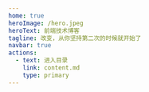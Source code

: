 ```yaml
---
home: true
heroImage: /hero.jpeg
heroText: 前端技术博客
tagline: 改变，从你坚持第二次的时候就开始了
navbar: true
actions:
  - text: 进入目录
    link: content.md 
    type: primary
---
```

